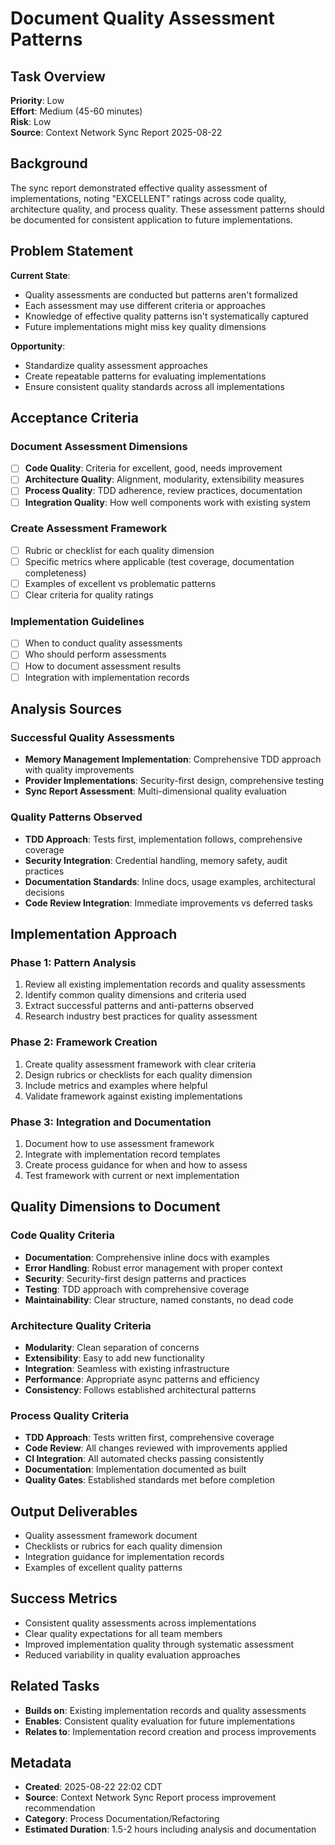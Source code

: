 # Document Quality Assessment Patterns

## Task Overview
**Priority**: Low  
**Effort**: Medium (45-60 minutes)  
**Risk**: Low  
**Source**: Context Network Sync Report 2025-08-22

## Background
The sync report demonstrated effective quality assessment of implementations, noting "EXCELLENT" ratings across code quality, architecture quality, and process quality. These assessment patterns should be documented for consistent application to future implementations.

## Problem Statement
**Current State**:
- Quality assessments are conducted but patterns aren't formalized
- Each assessment may use different criteria or approaches
- Knowledge of effective quality patterns isn't systematically captured
- Future implementations might miss key quality dimensions

**Opportunity**:
- Standardize quality assessment approaches
- Create repeatable patterns for evaluating implementations
- Ensure consistent quality standards across all implementations

## Acceptance Criteria

### Document Assessment Dimensions
- [ ] **Code Quality**: Criteria for excellent, good, needs improvement
- [ ] **Architecture Quality**: Alignment, modularity, extensibility measures
- [ ] **Process Quality**: TDD adherence, review practices, documentation
- [ ] **Integration Quality**: How well components work with existing system

### Create Assessment Framework
- [ ] Rubric or checklist for each quality dimension
- [ ] Specific metrics where applicable (test coverage, documentation completeness)
- [ ] Examples of excellent vs problematic patterns
- [ ] Clear criteria for quality ratings

### Implementation Guidelines
- [ ] When to conduct quality assessments
- [ ] Who should perform assessments
- [ ] How to document assessment results
- [ ] Integration with implementation records

## Analysis Sources

### Successful Quality Assessments
- **Memory Management Implementation**: Comprehensive TDD approach with quality improvements
- **Provider Implementations**: Security-first design, comprehensive testing
- **Sync Report Assessment**: Multi-dimensional quality evaluation

### Quality Patterns Observed
- **TDD Approach**: Tests first, implementation follows, comprehensive coverage
- **Security Integration**: Credential handling, memory safety, audit practices  
- **Documentation Standards**: Inline docs, usage examples, architectural decisions
- **Code Review Integration**: Immediate improvements vs deferred tasks

## Implementation Approach

### Phase 1: Pattern Analysis
1. Review all existing implementation records and quality assessments
2. Identify common quality dimensions and criteria used
3. Extract successful patterns and anti-patterns observed
4. Research industry best practices for quality assessment

### Phase 2: Framework Creation
1. Create quality assessment framework with clear criteria
2. Design rubrics or checklists for each quality dimension
3. Include metrics and examples where helpful
4. Validate framework against existing implementations

### Phase 3: Integration and Documentation
1. Document how to use assessment framework
2. Integrate with implementation record templates
3. Create process guidance for when and how to assess
4. Test framework with current or next implementation

## Quality Dimensions to Document

### Code Quality Criteria
- **Documentation**: Comprehensive inline docs with examples
- **Error Handling**: Robust error management with proper context
- **Security**: Security-first design patterns and practices
- **Testing**: TDD approach with comprehensive coverage
- **Maintainability**: Clear structure, named constants, no dead code

### Architecture Quality Criteria  
- **Modularity**: Clean separation of concerns
- **Extensibility**: Easy to add new functionality
- **Integration**: Seamless with existing infrastructure
- **Performance**: Appropriate async patterns and efficiency
- **Consistency**: Follows established architectural patterns

### Process Quality Criteria
- **TDD Approach**: Tests written first, comprehensive coverage
- **Code Review**: All changes reviewed with improvements applied
- **CI Integration**: All automated checks passing consistently
- **Documentation**: Implementation documented as built
- **Quality Gates**: Established standards met before completion

## Output Deliverables
- Quality assessment framework document
- Checklists or rubrics for each quality dimension
- Integration guidance for implementation records
- Examples of excellent quality patterns

## Success Metrics
- Consistent quality assessments across implementations
- Clear quality expectations for all team members
- Improved implementation quality through systematic assessment
- Reduced variability in quality evaluation approaches

## Related Tasks
- **Builds on**: Existing implementation records and quality assessments
- **Enables**: Consistent quality evaluation for future implementations
- **Relates to**: Implementation record creation and process improvements

## Metadata
- **Created**: 2025-08-22 22:02 CDT
- **Source**: Context Network Sync Report process improvement recommendation
- **Category**: Process Documentation/Refactoring
- **Estimated Duration**: 1.5-2 hours including analysis and documentation